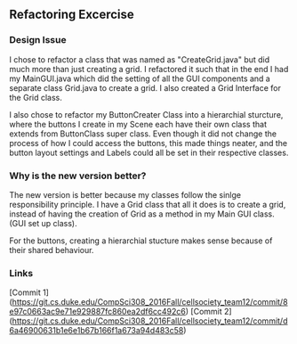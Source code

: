 ## Refactoring Excercise

### Design Issue
I chose to refactor a class that was named as "CreateGrid.java" but did much more than just creating a grid.
I refactored it such that in the end I had my MainGUI.java which did the setting of all the GUI components
and a separate class Grid.java to create a grid. I also created a Grid Interface for the Grid class.

I also chose to refactor my ButtonCreater Class into a hierarchial sturcture, where the buttons I create in my Scene each have their own class that extends from 
ButtonClass super class. 
Even though it did not change the process of how I could access the buttons, this made things neater, and the button layout settings and Labels
could all be set in their respective classes.


### Why is the new version better?
The new version is better because my classes follow the sinlge responsibility principle. I have a Grid class that all it does is to create a grid, instead
of having the creation of Grid as a method in my Main GUI class. (GUI set up class).

For the buttons, creating a hierarchial stucture makes sense because of their shared behaviour.


### Links
[Commit 1] (https://git.cs.duke.edu/CompSci308_2016Fall/cellsociety_team12/commit/8e97c0663ac9e71e929887fc860ea2df6cc492c6)
[Commit 2] (https://git.cs.duke.edu/CompSci308_2016Fall/cellsociety_team12/commit/d6a46900631b1e6e1b67b166f1a673a94d483c58)


